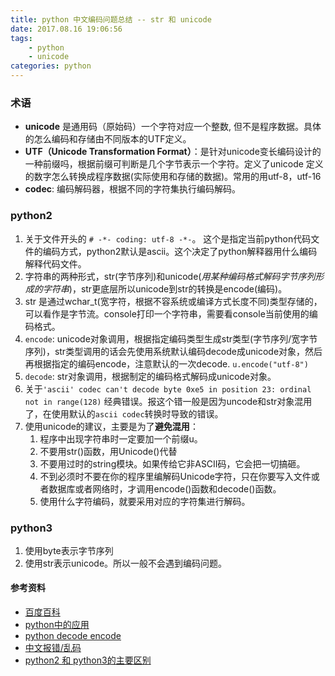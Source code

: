 ```yaml
---
title: python 中文编码问题总结 -- str 和 unicode
date: 2017.08.16 19:06:56
tags:
    - python
    - unicode
categories: python
---
```


### 术语 
* **unicode** 是通用码（原始码）一个字符对应一个整数, 但不是程序数据。具体的怎么编码和存储由不同版本的UTF定义。
* **UTF（Unicode Transformation Format）**：是针对unicode变长编码设计的一种前缀吗，根据前缀可判断是几个字节表示一个字符。定义了unicode 定义的数字怎么转换成程序数据(实际使用和存储的数据)。常用的用utf-8，utf-16
* **codec**: 编码解码器，根据不同的字符集执行编码解码。

<!-- more -->

### python2
1. 关于文件开头的 `# -*- coding: utf-8 -*-`。 这个是指定当前python代码文件的编码方式，python2默认是ascii。这个决定了python解释器用什么编码解释代码文件。
2. 字符串的两种形式，str(字节序列)和unicode(*用某种编码格式解码字节序列形成的字符串*)，str更底层所以unicode到str的转换是encode(编码)。
1. str 是通过wchar_t(宽字符，根据不容系统或编译方式长度不同)类型存储的，可以看作是字节流。console打印一个字符串，需要看console当前使用的编码格式。
2. `encode`: unicode对象调用，根据指定编码类型生成str类型(字节序列/宽字节序列)，str类型调用的话会先使用系统默认编码decode成unicode对象，然后再根据指定的编码encode，注意默认的一次decode. `u.encode("utf-8")`
3. `decode`: str对象调用，根据制定的编码格式解码成unicode对象。
4. 关于`'ascii' codec can't decode byte 0xe5 in position 23: ordinal not in range(128)` 经典错误。报这个错一般是因为uncode和str对象混用了，在使用默认的`ascii codec`转换时导致的错误。
5. 使用unicode的建议，主要是为了**避免混用**：
    1. 程序中出现字符串时一定要加一个前缀u。
    2. 不要用str()函数，用Unicode()代替
    3. 不要用过时的string模块。如果传给它非ASCII码，它会把一切搞砸。
    4. 不到必须时不要在你的程序里编解码Unicode字符，只在你要写入文件或者数据库或者网络时，才调用encode()函数和decode()函数。
    5. 使用什么字符编码，就要采用对应的字符集进行解码。

### python3
1. 使用byte表示字节序列
2. 使用str表示unicode。所以一般不会遇到编码问题。

#### 参考资料
* [百度百科](http://baike.baidu.com/link?url=LJNiGd7XUTRs2Qm5OYc8agh9IBBh4WWPoBAjdkSFl6f2vMLVdG7SkQOTkfcgqCt2pbIc36BA06T4L5fiNw_r0a#reference-[1]-40801-wrap)
* [python中的应用](http://www.cnblogs.com/shine-lee/p/4504559.html)
* [python decode encode](http://blog.csdn.net/trochiluses/article/details/16825269)
* [中文报错/乱码](http://www.cnblogs.com/pengei/p/6407077.html)
* [python2 和 python3的主要区别](http://www.jianshu.com/p/ae31c83ce9f5?utm_campaign=hugo&utm_medium=reader_share&utm_content=note&utm_source=qq)
